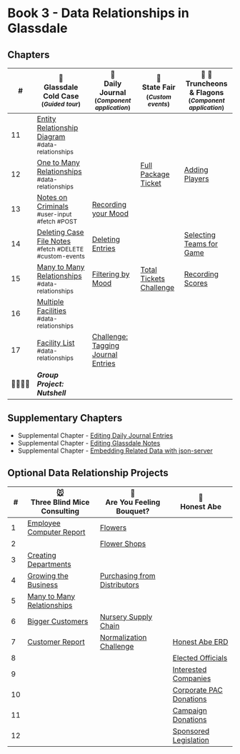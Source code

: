 # Book 3 - Data Relationships in Glassdale

## Chapters

| #  | 🚓 <br/> Glassdale Cold Case <br/> <sub>(_Guided tour_)</sub> | 📔 <br/> Daily Journal <br/> <sub>(_Component application_)</sub> | 🎢 <br/> State Fair <sub> <br/> (_Custom events_)</sub> | 🏏 🍺 <br/>Truncheons &amp; Flagons <br/> <sub>(_Component application_)</sub>|
|--|--|--|--|--|
| 11 | [Entity Relationship Diagram](./chapters/ERD.md) <br/> <sub style="font-size:0.85rem;">#data-relationships</sub> |  |  |
| 12 | [One to Many Relationships](./chapters/ONE_MANY.md) <br/> <sub style="font-size:0.85rem;">#data-relationships</sub> |  | [Full Package Ticket](./chapters/SF_PACKAGE_TICKET.md) | [Adding Players](./chapters/TF_PLAYER_FORM.md) |
| 13 | [Notes on Criminals](./chapters/GLASSDALE_CRIMINAL_NOTES.md) <br/> <sub style="font-size:0.85rem;">#user-input #fetch #POST</sub> | [Recording your Mood](./chapters/DAILY_JOURNAL_MOOD.md) |  |  |
| 14 | [Deleting Case File Notes](./chapters/GLASSDALE_DELETE_NOTES.md) <br/> <sub style="font-size:0.85rem;">#fetch #DELETE #custom-events</sub> | [Deleting Entries](./chapters/DAILY_JOURNAL_DELETING_ENTRIES.md) |  | [Selecting Teams for Game](./chapters/TF_CHOOSE_TEAMS.md) |
| 15 | [Many to Many Relationships](./chapters/MANY_MANY.md) <br/> <sub style="font-size:0.85rem;">#data-relationships</sub> | [Filtering by Mood](./chapters/DAILY_JOURNAL_FILTERING_MOOD.md) | [Total Tickets Challenge](./chapters/SF_CUSTOMER_COUNT.md) | [Recording Scores](./chapters/TF_ROUND_SCORES.md) |
| 16 | [Multiple Facilities](./chapters/GLASSDALE_CRIMINAL_FACILITIES.md) <br/> <sub style="font-size:0.85rem;">#data-relationships</sub> |  |  |  |
| 17 | [Facility List](./chapters/GLASSDALE_FACILITY_LIST.md) <br/> <sub style="font-size:0.85rem;">#data-relationships</sub> | [Challenge: Tagging Journal Entries](./chapters/DAILY_JOURNAL_TAGS.md) |  |  |
| 👨‍👨‍👦‍👦 | **_Group Project: Nutshell_** |  |  |  |

## Supplementary Chapters

* Supplemental Chapter - [Editing Daily Journal Entries](./chapters/DAILY_JOURNAL_EDITING_ENTRIES.md)
* Supplemental Chapter - [Editing Glassdale Notes](./chapters/GLASSDALE_EDIT_NOTES.md)
* Supplemental Chapter - [Embedding Related Data with json-server](./chapters/JS_JSON_SERVER_RELATIONSHIPS.md)

## Optional Data Relationship Projects

| #  | 🐭 <br/>Three Blind Mice Consulting | 💐 <br/>Are You Feeling Bouquet? | 🎩 <br/> Honest Abe |
|--|--|--|--|
| 1 | [Employee Computer Report](./chapters/EMPLOYEES.md) | [Flowers](./chapters/FLOWERS.md) |  |
| 2 |  | [Flower Shops](./chapters/RETAILERS.md) |  |
| 3 | [Creating Departments](./chapters/DEPARTMENTS.md) |  |  |
| 4 | [Growing the Business](./chapters/LOCATIONS.md) | [Purchasing from Distributors](./chapters/DISTRIBUTOR.md) |  |
| 5 | [Many to Many Relationships](./chapters/MANY_MANY.md) |  |  |
| 6 | [Bigger Customers](./chapters/CUSTOMERS.md) | [Nursery Supply Chain](./chapters/NURSERIES.md) |  |
| 7 | [Customer Report](./chapters/CUSTOMER_REPORT.md) | [Normalization Challenge](./chapters/BOUQUET_NORMALIZE.md) | [Honest Abe ERD](./chapters/HONESTABE_ERD.md) |
| 8 |  |  | [Elected Officials](./chapters/POLITICIANS.md) |
| 9 |  |  | [Interested Companies](./chapters/COMPANIES.md) |
| 10 |  |  | [Corporate PAC Donations](./chapters/COMPANY_DONATIONS.md) |
| 11 |  |  | [Campaign Donations](./chapters/PAC_DONATIONS.md) |
| 12 |  |  | [Sponsored Legislation](./chapters/LEGISLATION.md) |
